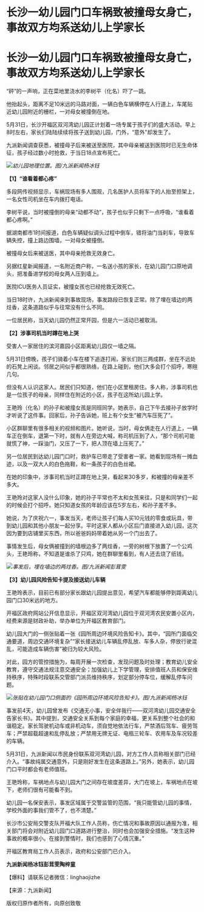 # 长沙一幼儿园门口车祸致被撞母女身亡，事故双方均系送幼儿上学家长

# 长沙一幼儿园门口车祸致被撞母女身亡，事故双方均系送幼儿上学家长

“砰”的一声响，正在菜地里浇水的李树平（化名）吓了一跳。

他抬起头，距离不足10米远的马路对面，一辆白色车辆横停在人行道上，车尾贴近幼儿园附近的栅栏，一对母女被撞倒在地。

5月31日，长沙开福区双河湾幼儿园正计划着一场专属于孩子们的盛大活动。早上8时左右，家长们陆陆续续将孩子送到幼儿园，门外，“意外”却发生了。

九派新闻调查获悉，被撞母子后来被送至医院，其中母亲被送到医院时已无生命体征，孩子经过数小时抢救，于当日18点宣布死亡。

![](https://inews.gtimg.com/om_bt/OnaFrRRIFAJxb05eRWh3UblEzRfex1TObmru8_C-H1Q3MAA/1000)_幼儿园地理位置。图/九派新闻杨冰钰_

**【1】“谁看着都心疼”**

多段网传视频显示，车祸现场有多人围观，几名医护人员将车下的人抬至担架上，一名女性司机坐在车内拨打电话。

李树平说，当时被撞倒的母亲“动都不动”，孩子也似乎只剩下一点呼吸，“谁看着都心疼啊。”

据湖南都市1时间报道，白色车辆疑似调头过程中倒车，错将油门当刹车，导致车辆失控，撞上路边围墙，一对母女被撞倒。

被撞母女后来被送医，其中母亲抢救无效身亡。

另据红星新闻报道，一名附近商户称，一名送小孩的家长，在幼儿园门口原地调头，把准备进学校的母女两人压到墙上。

医院ICU医务人员证实，被撞女孩也已经抢救无效死亡。

当日18时许，九派新闻来到事故现场，事发路段已恢复正常。除了埋在墙边的两炷香，这条道路似乎与往常没有什么不同。

一位居民称，当天幼儿园仍然正常开园，但是六一活动已被取消。

**【2】涉事司机当时蹲在地上哭**

受害人一家居住的滨河嘉园小区距离幼儿园仅一墙之隔。

5月31日傍晚，孩子们骑着小车在楼下追逐打闹，家长们则三两成群，坐在不远处的石凳上闲谈。邻居之间似乎都很熟络，在路上碰到，他们大多会打个招呼，寒暄几句。

但没有人认识这家人。居民们只知道，他们在小区里租房住。多人称，涉事司机也是一位孩子的母亲，同样住在附近的小区，孩子在这所幼儿园上学。

王艳玲（化名）的孙子和被撞女孩是同班同学。她表示，自己下午去接孙子放学时才听说了这件事。回家后，孙子告诉她，班上有个女生“被汽车压死了”。

小区群聊里有很多相关的视频和图片。她听说，当时，母女俩走在人行道上，一辆车正在倒车，退第一下时，就有人在旁边大喊，称司机压到了人，“那个司机可能就慌了神，一踩油门，又压了一下，把人顶在墙上压死了。”

另一位居民到达幼儿园门口时，救护车已带走了受害者一家。她看到现场有一摊血迹，以及一双大人的白色拖鞋，和一条孩子的白色丝裙。

在她的印象中，涉事司机当时正蹲在地上哭，看起来30多岁，和被撞的母亲差不多大。

王艳玲对这家人没什么印象，她的孙子平常也不太和女孩来往，只是和同学们一起的时候会打个招呼。她只知道女孩的年龄应该在5岁左右，和孙子差不多。

她说，为了庆祝六一，事发当天，老师让孩子们每人买10元钱的零食或玩具，带到幼儿园和其他小朋友一起分享。平时这家人都从小区后门直接进入幼儿园，这次因为要到店铺里买东西，所以爸爸妈妈带着她从另一个门出去了。

事情发生后，母女俩被撞到的墙根边多了两炷香，一旁的树根下放置了一个公鸡头，王艳玲称，不知道是谁杀了只鸡，她在群聊里看到，有人还去烧了纸钱。

![](https://inews.gtimg.com/om_bt/Om9RTErBP8mOkLCMkup270XYTeUuJ2JHFiRBPDT0FrU9wAA/1000)_事发后，埋在墙边的两炷香。图/九派新闻彭茸雯_

**【3】幼儿园风险告知卡提及接送幼儿车辆**

王艳玲表示，目前已有部分家长跟幼儿园提出意见，希望汽车都能够停到距离幼儿园门口30米远的地方。

开福区政府网站公开信息显示，开福区双河湾幼儿园位于双河湾农民安置小区内，经费来源是财政补助，举办单位为开福区教育部门。

幼儿园大门的一侧张贴着一张《园所周边环境风险告知卡》。其中，“园所门面临交通要道，周边交通环境复杂”“家长接送幼儿车辆乱停乱放、车多人杂，停放行驶混乱，可能造成车辆伤害”被归为较大风险。

对此，园方的管控措施为，每周开展一次检查，发现问题及时处理；教育幼儿安全教育，遵守交通法规注意交通安全；加强幼儿上下学管理，安排值班人员和保安维持秩序，特殊时段联系交管部门派员维持秩序，划定部分停车位，缓解乱停车问题。

![](https://inews.gtimg.com/om_bt/OWDD_CvDuWR1K6NhZWdeK1p1mz9N_lJFCT027idbuTjbAAA/1000)_张贴在幼儿园门口侧面的《园所周边环境风险告知卡》。图/九派新闻杨冰钰_

事发前4天，幼儿园曾发布《交通无小事，安全伴我行——双河湾幼儿园交通安全告家长书》。其中提到，交通安全关系到每个家庭的幸福，更关系到整个社会的和谐稳定。家长驾驶机动车或非机动车，须自觉地依法行车，严禁酒后驾车、疲劳驾车；严禁超载超速和乱停乱放；严禁用无牌无证、电瓶三轮车、农用车及车况较差的车辆。

5月31日，九派新闻以市民身份联系双河湾幼儿园，对方工作人员称相关部门已经介入。“事故纯属交通意外，只是刚好发生在这条道路上。”另外，她表示，幼儿园门口平时都会有老师值班。

王艳玲称，车祸地点与幼儿园大门之间存在坡度差异，大门在坡上，车祸地点在坡下，老师们很有可能看不到。

幼儿园一名保安表示，事发区域属于交警监管的范围，“我只能管幼儿园的事情，学校外面的事我们管不了，也不清楚。”

长沙市公安局交警支队开福大队工作人员称，伤亡情况和事故原因以通报为准，相关部门将会对附近幼儿园门口道路进行整治，同时也会加强安全措施。“发生这种事故的概率很小。在接到警情时，我们也感到了心情沉重。”

开福区教育局工作人员表示，政府和公安部门已介入。

**九派新闻杨冰钰彭茸雯陶梓童**

【爆料】请联系记者微信：linghaojizhe

【来源：九派新闻】

版权归原作者所有，向原创致敬


